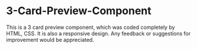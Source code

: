 # 3-Card-Preview-Component
This is a 3 card preview component, which was coded completely by HTML, CSS. It is also a responsive design. Any feedback or suggestions for improvement would be appreciated.

